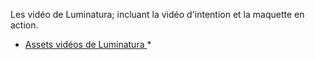 Les vidéo de Luminatura; incluant la vidéo d'intention et la maquette en action.

* [ Assets vidéos de Luminatura ](https://github.com/Miaou-Mafia/projet-luminatura/tree/main/assets/videos) *